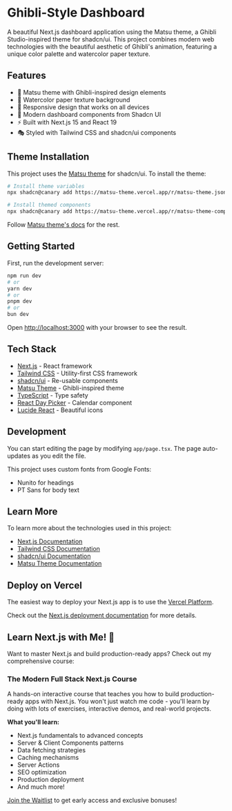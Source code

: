 # Ghibli-Style Dashboard

A beautiful Next.js dashboard application using the Matsu theme, a Ghibli Studio-inspired theme for shadcn/ui. This project combines modern web technologies with the beautiful aesthetic of Ghibli's animation, featuring a unique color palette and watercolor paper texture.

## Features

- 🎨 Matsu theme with Ghibli-inspired design elements
- 🌊 Watercolor paper texture background
- 📱 Responsive design that works on all devices
- 🎯 Modern dashboard components from Shadcn UI
- ⚡ Built with Next.js 15 and React 19
- 🎭 Styled with Tailwind CSS and shadcn/ui components

## Theme Installation

This project uses the [Matsu theme](https://matsu-theme.vercel.app?ref=kulkarniankita) for shadcn/ui. To install the theme:

```bash
# Install theme variables
npx shadcn@canary add https://matsu-theme.vercel.app/r/matsu-theme.json

# Install themed components
npx shadcn@canary add https://matsu-theme.vercel.app/r/matsu-theme-components.json
```

Follow [Matsu theme's docs](https://matsu-theme.vercel.app?ref=kulkarniankita) for the rest.

## Getting Started

First, run the development server:

```bash
npm run dev
# or
yarn dev
# or
pnpm dev
# or
bun dev
```

Open [http://localhost:3000](http://localhost:3000) with your browser to see the result.

## Tech Stack

- [Next.js](https://nextjs.org?ref=kulkarniankita) - React framework
- [Tailwind CSS](https://tailwindcss.com?ref=kulkarniankita) - Utility-first CSS framework
- [shadcn/ui](https://ui.shadcn.com?ref=kulkarniankita) - Re-usable components
- [Matsu Theme](https://matsu-theme.vercel.app?ref=kulkarniankita) - Ghibli-inspired theme
- [TypeScript](https://www.typescriptlang.org?ref=kulkarniankita) - Type safety
- [React Day Picker](https://react-day-picker.js.org?ref=kulkarniankita) - Calendar component
- [Lucide React](https://lucide.dev?ref=kulkarniankita) - Beautiful icons

## Development

You can start editing the page by modifying `app/page.tsx`. The page auto-updates as you edit the file.

This project uses custom fonts from Google Fonts:

- Nunito for headings
- PT Sans for body text

## Learn More

To learn more about the technologies used in this project:

- [Next.js Documentation](https://nextjs.org/docs?ref=kulkarniankita)
- [Tailwind CSS Documentation](https://tailwindcss.com/docs?ref=kulkarniankita)
- [shadcn/ui Documentation](https://ui.shadcn.com?ref=kulkarniankita)
- [Matsu Theme Documentation](https://matsu-theme.vercel.app?ref=kulkarniankita)

## Deploy on Vercel

The easiest way to deploy your Next.js app is to use the [Vercel Platform](https://vercel.com/new?utm_medium=default-template&filter=next.js&utm_source=create-next-app&utm_campaign=create-next-app-readme).

Check out the [Next.js deployment documentation](https://nextjs.org/docs/app/building-your-application/deploying?ref=kulkarniankita) for more details.

## Learn Next.js with Me! 🚀

Want to master Next.js and build production-ready apps? Check out my comprehensive course:

### The Modern Full Stack Next.js Course

A hands-on interactive course that teaches you how to build production-ready apps with Next.js. You won't just watch me code - you'll learn by doing with lots of exercises, interactive demos, and real-world projects.

**What you'll learn:**

- Next.js fundamentals to advanced concepts
- Server & Client Components patterns
- Data fetching strategies
- Caching mechanisms
- Server Actions
- SEO optimization
- Production deployment
- And much more!

[Join the Waitlist](https://nextjscourse.dev/?ref=kulkarniankita) to get early access and exclusive bonuses!
